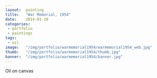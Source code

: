 ```yaml
---
layout:  painting
title:   "War Memorial, 1954"
date:    2014-01-20
categories:
 - portfolio
 - paintings
tags:
 - oil
image:   "/img/portfolio/warmemorial1954/warmemorial1954_web.jpg"
thumb:   "/img/portfolio/warmemorial1954/thumb.jpg"
banner:  "/img/portfolio/warmemorial1954/banner.jpg"
---
```


Oil on canvas